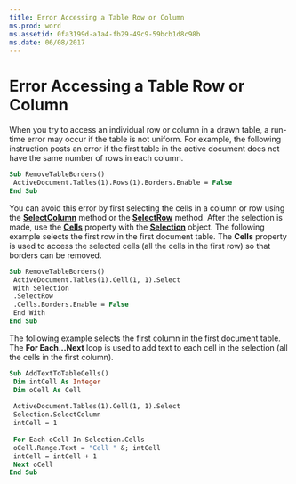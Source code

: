 ```yaml
---
title: Error Accessing a Table Row or Column
ms.prod: word
ms.assetid: 0fa3199d-a1a4-fb29-49c9-59bcb1d8c98b
ms.date: 06/08/2017
---
```



# Error Accessing a Table Row or Column

When you try to access an individual row or column in a drawn table, a run-time error may occur if the table is not uniform. For example, the following instruction posts an error if the first table in the active document does not have the same number of rows in each column.


```vb
Sub RemoveTableBorders() 
 ActiveDocument.Tables(1).Rows(1).Borders.Enable = False 
End Sub
```


You can avoid this error by first selecting the cells in a column or row using the  **[SelectColumn](selection-selectcolumn-method-word.md)** method or the  **[SelectRow](selection-selectrow-method-word.md)** method. After the selection is made, use the  **[Cells](selection-cells-property-word.md)** property with the  **[Selection](selection-object-word.md)** object. The following example selects the first row in the first document table. The  **Cells** property is used to access the selected cells (all the cells in the first row) so that borders can be removed.




```vb
Sub RemoveTableBorders() 
 ActiveDocument.Tables(1).Cell(1, 1).Select 
 With Selection 
 .SelectRow 
 .Cells.Borders.Enable = False 
 End With 
End Sub
```

The following example selects the first column in the first document table. The  **For Each...Next** loop is used to add text to each cell in the selection (all the cells in the first column).



```vb
Sub AddTextToTableCells() 
 Dim intCell As Integer 
 Dim oCell As Cell 
 
 ActiveDocument.Tables(1).Cell(1, 1).Select 
 Selection.SelectColumn 
 intCell = 1 
 
 For Each oCell In Selection.Cells 
 oCell.Range.Text = "Cell " &; intCell 
 intCell = intCell + 1 
 Next oCell 
End Sub
```


